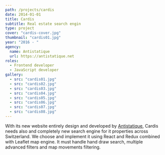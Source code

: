 ```yaml
---
path: /projects/cardis
date: 2014-01-01
title: Cardis
subtitle: Real estate search engin
type: project
cover: "cardis-cover.jpg"
thumbnail: "cardis01.jpg"
year: "2016 - "
agency:
  name: Antistatique
  url: https://antistatique.net
roles: 
  - Frontend developer
  - JavaScript developer
gallery:
  - src: "cardis01.jpg"
  - src: "cardis02.jpg"
  - src: "cardis03.jpg"
  - src: "cardis04.jpg"
  - src: "cardis05.jpg"
  - src: "cardis06.jpg"
  - src: "cardis07.jpg"
  - src: "cardis08.jpg"
---
```


With its new website entirely design and developed by [Antistatique](https://antistatique.net), Cardis needs also and completely new search engine for it properties across Switzerland. We choose and implement it using React and Redux combined with Leaflet map engine. It must handle hand draw search, multiple advanced filters and map movements filtering.

